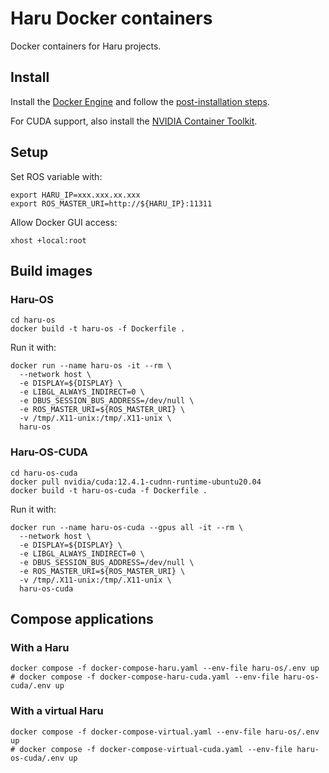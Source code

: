 # Haru Docker containers
Docker containers for Haru projects.

## Install
Install the [Docker Engine](https://docs.docker.com/engine/install/ubuntu/) and follow the [post-installation steps](https://docs.docker.com/engine/install/linux-postinstall/).

For CUDA support, also install the [NVIDIA Container Toolkit](https://docs.nvidia.com/datacenter/cloud-native/container-toolkit/latest/install-guide.html#installing-the-nvidia-container-toolkit).

## Setup
Set ROS variable with:
```
export HARU_IP=xxx.xxx.xx.xxx
export ROS_MASTER_URI=http://${HARU_IP}:11311
```

Allow Docker GUI access:
```
xhost +local:root
```

## Build images

### Haru-OS
```
cd haru-os
docker build -t haru-os -f Dockerfile .
```

Run it with:
```
docker run --name haru-os -it --rm \
  --network host \
  -e DISPLAY=${DISPLAY} \
  -e LIBGL_ALWAYS_INDIRECT=0 \
  -e DBUS_SESSION_BUS_ADDRESS=/dev/null \
  -e ROS_MASTER_URI=${ROS_MASTER_URI} \
  -v /tmp/.X11-unix:/tmp/.X11-unix \
  haru-os
```

### Haru-OS-CUDA
```
cd haru-os-cuda
docker pull nvidia/cuda:12.4.1-cudnn-runtime-ubuntu20.04
docker build -t haru-os-cuda -f Dockerfile .
```

Run it with:
```
docker run --name haru-os-cuda --gpus all -it --rm \
  --network host \
  -e DISPLAY=${DISPLAY} \
  -e LIBGL_ALWAYS_INDIRECT=0 \
  -e DBUS_SESSION_BUS_ADDRESS=/dev/null \
  -e ROS_MASTER_URI=${ROS_MASTER_URI} \
  -v /tmp/.X11-unix:/tmp/.X11-unix \
  haru-os-cuda
```

## Compose applications

### With a Haru
```
docker compose -f docker-compose-haru.yaml --env-file haru-os/.env up
# docker compose -f docker-compose-haru-cuda.yaml --env-file haru-os-cuda/.env up
```

### With a virtual Haru
```
docker compose -f docker-compose-virtual.yaml --env-file haru-os/.env up
# docker compose -f docker-compose-virtual-cuda.yaml --env-file haru-os-cuda/.env up
```
